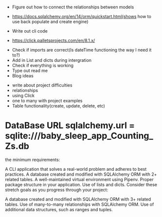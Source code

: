 - Figure out how to connect the relationships between models
* https://docs.sqlalchemy.org/en/14/orm/quickstart.html(shows how to use back populate and create engine)
- Write out cli code
* https://click.palletsprojects.com/en/8.1.x/
- Check if imports are correct(Is dateTime functioning the way I need it to?)
- Add in List and dicts during intergration
- Check if everything is working
- Type out read me
- Blog ideas
* write about project difficulties
* relationships
* using Click
* one to many with project examples
* Table functionality(create, update, delete, etc)
# DataBase URL sqlalchemy.url = sqlite:///baby_sleep_app_Counting_Zs.db

the minimum requirements:

A CLI application that solves a real-world problem and adheres to best practices.
A database created and modified with SQLAlchemy ORM with 2+ related tables.
A well-maintained virtual environment using Pipenv.
Proper package structure in your application.
Use of lists and dicts.
Consider these stretch goals as you progress through your project:

A database created and modified with SQLAlchemy ORM with 3+ related tables.
Use of many-to-many relationships with SQLAlchemy ORM.
Use of additional data structures, such as ranges and tuples.
